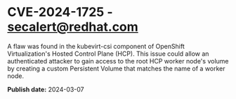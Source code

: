 # CVE-2024-1725 - secalert@redhat.com

A flaw was found in the kubevirt-csi component of OpenShift Virtualization's Hosted Control Plane (HCP). This issue could allow an authenticated attacker to gain access to the root HCP worker node's volume by creating a custom Persistent Volume that matches the name of a worker node.

**Publish date:** 2024-03-07
